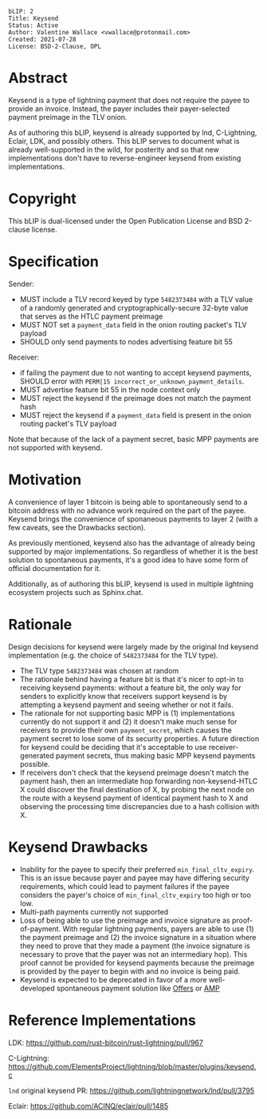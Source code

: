 ```
bLIP: 2
Title: Keysend
Status: Active
Author: Valentine Wallace <vwallace@protonmail.com>
Created: 2021-07-28
License: BSD-2-Clause, OPL
```

# Abstract

Keysend is a type of lightning payment that does not require the payee to
provide an invoice. Instead, the payer includes their payer-selected payment
preimage in the TLV onion.

As of authoring this bLIP, keysend is already supported by lnd, C-Lightning,
Eclair, LDK, and possibly others. This bLIP serves to document what is already
well-supported in the wild, for posterity and so that new implementations don't
have to reverse-engineer keysend from existing implementations.

# Copyright

This bLIP is dual-licensed under the Open Publication License and BSD 2-clause
license.

# Specification

Sender:
* MUST include a TLV record keyed by type `5482373484` with a TLV value of a
  randomly generated and cryptographically-secure 32-byte value that serves as
  the HTLC payment preimage
* MUST NOT set a `payment_data` field in the onion routing packet's TLV payload
* SHOULD only send payments to nodes advertising feature bit 55

Receiver:
* if failing the payment due to not wanting to accept keysend payments, SHOULD
  error with `PERM|15 incorrect_or_unknown_payment_details`.
* MUST advertise feature bit 55 in the node context only
* MUST reject the keysend if the preimage does not match the payment hash
* MUST reject the keysend if a `payment_data` field is present in the onion
  routing packet's TLV payload

Note that because of the lack of a payment secret, basic MPP payments are not
supported with keysend.

# Motivation

A convenience of layer 1 bitcoin is being able to spontaneously send to a
bitcoin address with no advance work required on the part of the payee. Keysend
brings the convenience of sponaneous payments to layer 2 (with a few caveats,
see the Drawbacks section).

As previously mentioned, keysend also has the advantage of already being
supported by major implementations. So regardless of whether it is the best
solution to spontaneous payments, it's a good idea to have some form of
official documentation for it.

Additionally, as of authoring this bLIP, keysend is used in multiple lightning
ecosystem projects such as Sphinx.chat.

# Rationale

Design decisions for keysend were largely made by the original lnd keysend
implementation (e.g. the choice of `5482373484` for the TLV type).

* The TLV type `5482373484` was chosen at random
* The rationale behind having a feature bit is that it's nicer to opt-in to
  receiving keysend payments: without a feature bit, the only way for senders to
  explicitly know that receivers support keysend is by attempting a keysend
  payment and seeing whether or not it fails.
* The rationale for not supporting basic MPP is (1) implementations currently do
  not support it and (2) it doesn't make much sense for receivers to provide
  their own `payment_secret`, which causes the payment secret to lose some of
  its security properties. A future direction for keysend could be deciding that
  it's acceptable to use receiver-generated payment secrets, thus making basic
  MPP keysend payments possible.
* If receivers don't check that the keysend preimage doesn't match the payment
  hash, then an intermediate hop forwarding non-keysend-HTLC X could discover
  the final destination of X, by probing the next node on the route with a
  keysend payment of identical payment hash to X and observing the processing
  time discrepancies due to a hash collision with X.

# Keysend Drawbacks

* Inability for the payee to specify their preferred `min_final_cltv_expiry`.
  This is an issue because payer and payee may have differing security
  requirements, which could lead to payment failures if the payee considers the
  payer's choice of `min_final_cltv_expiry` too high or too low.
* Multi-path payments currently not supported
* Loss of being able to use the preimage and invoice signature as
  proof-of-payment. With regular lightning payments, payers are able to use (1)
  the payment preimage and (2) the invoice signature in a situation where they
  need to prove that they made a payment (the invoice signature is necessary to
  prove that the payer was not an intermediary hop). This proof cannot be
  provided for keysend payments because the preimage is provided by the payer to
  begin with and no invoice is being paid.
* Keysend is expected to be deprecated in favor of a more well-developed
  spontaneous payment solution like
  [Offers](https://github.com/lightningnetwork/lightning-rfc/pull/798) or
  [AMP](https://github.com/lightningnetwork/lightning-rfc/pull/658)

# Reference Implementations

LDK: https://github.com/rust-bitcoin/rust-lightning/pull/967

C-Lightning: https://github.com/ElementsProject/lightning/blob/master/plugins/keysend.c

`lnd` original keysend PR: https://github.com/lightningnetwork/lnd/pull/3795

Eclair: https://github.com/ACINQ/eclair/pull/1485